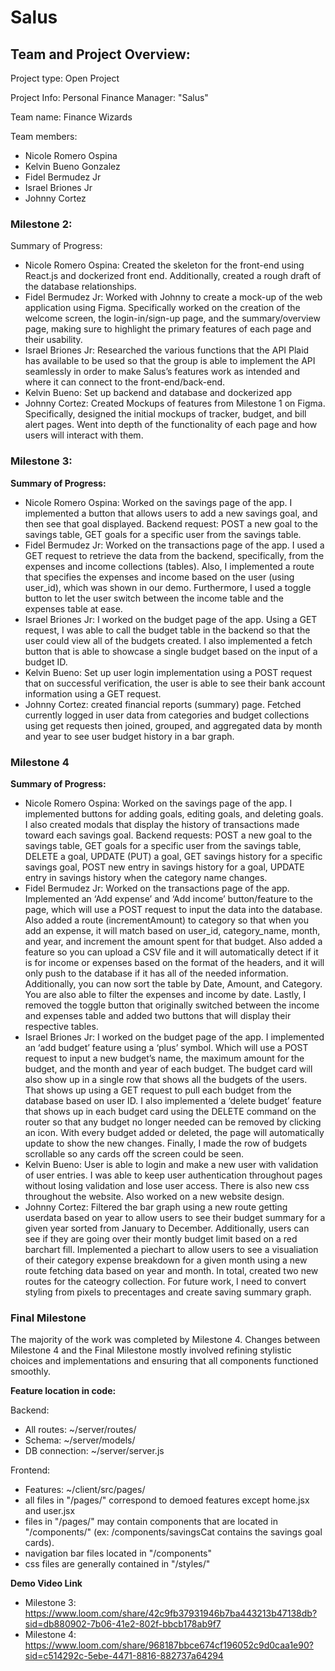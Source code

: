 # Salus

## Team and Project Overview:

Project type: Open Project

Project Info: Personal Finance Manager: "Salus"

Team name: Finance Wizards

Team members: 
- Nicole Romero Ospina
- Kelvin Bueno Gonzalez
- Fidel Bermudez Jr
- Israel Briones Jr
- Johnny Cortez

### Milestone 2:

Summary of Progress:
- Nicole Romero Ospina: Created the skeleton for the front-end using React.js and dockerized front end. Additionally, created a rough draft of the database relationships. 
- Fidel Bermudez Jr: Worked with Johnny to create a mock-up of the web application using Figma. Specifically worked on the creation of the welcome screen, the login-in/sign-up page, and the summary/overview page, making sure to highlight the primary features of each page and their usability.
- Israel Briones Jr: Researched the various functions that the API Plaid has available to be used so that the group is able to implement the API seamlessly in order to make Salus’s features work as intended and where it can connect to the front-end/back-end.
- Kelvin Bueno: Set up backend and database and dockerized app
- Johnny Cortez: Created Mockups of features from Milestone 1 on Figma. Specifically, designed the initial mockups of tracker, budget, and bill alert pages. Went into depth of the functionality of each page and how users will interact with them. 

### Milestone 3:

**Summary of Progress:**
- Nicole Romero Ospina: Worked on the savings page of the app. I implemented a button that allows users to add a new savings goal, and then see that goal displayed. Backend request: POST a new goal to the savings table, GET goals for a specific user from the savings table.
- Fidel Bermudez Jr: Worked on the transactions page of the app. I used a GET request to retrieve the data from the backend, specifically, from the expenses and income collections (tables). Also, I implemented a route that specifies the expenses and income based on the user (using user_id), which was shown in our demo. Furthermore, I used a toggle button to let the user switch between the income table and the expenses table at ease.
- Israel Briones Jr: I worked on the budget page of the app. Using a GET request, I was able to call the budget table in the backend so that the user could view all of the budgets created. I also implemented a fetch button that is able to showcase a single budget based on the input of a budget ID.
- Kelvin Bueno: Set up user login implementation using a POST request  that on successful verification, the user is able to see their bank account information using a GET request.
- Johnny Cortez: created financial reports (summary) page. Fetched currently logged in user data from categories and budget collections using get requests then joined, grouped, and aggregated data by month and year to see user budget history in a bar graph.

### Milestone 4
**Summary of Progress:**
- Nicole Romero Ospina: Worked on the savings page of the app. I implemented buttons for adding goals, editing goals, and deleting goals. I also created modals that display the history of transactions made toward each savings goal. Backend requests: POST a new goal to the savings table, GET goals for a specific user from the savings table, DELETE a goal, UPDATE (PUT) a goal, GET savings history for a specific savings goal, POST new entry in savings history for a goal, UPDATE entry in savings history when the category name changes.
- Fidel Bermudez Jr: Worked on the transactions page of the app. Implemented an ‘Add expense’ and ‘Add income’ button/feature to the page, which will use a POST request to input the data into the database. Also added a route (incrementAmount) to category so that when you add an expense, it will match based on user_id, category_name, month, and year, and increment the amount spent for that budget. Also added a feature so you can upload a CSV file and it will automatically detect if it is for income or expenses based on the format of the headers, and it will only push to the database if it has all of the needed information. Additionally, you can now sort the table by Date, Amount, and Category. You are also able to filter the expenses and income by date. Lastly, I removed the toggle button that originally switched between the income and expenses table and added two buttons that will display their respective tables.
- Israel Briones Jr: I worked on the budget page of the app. I implemented an ‘add budget’ feature using a ‘plus’ symbol. Which will use a POST request to input a new budget’s name, the maximum amount for the budget, and the month and year of each budget. The budget card will also show up in a single row that shows all the budgets of the users. That shows up using a GET request to pull each budget from the database based on user ID. I also implemented a ‘delete budget’ feature that shows up in each budget card using the DELETE command on the router so that any budget no longer needed can be removed by clicking an icon. With every budget added or deleted, the page will automatically update to show the new changes. Finally, I made the row of budgets scrollable so any cards off the screen could be seen.
- Kelvin Bueno: User is able to login and make a new user with validation of user entries. I was able to keep user authentication throughout pages without losing validation and lose user access. There is also new css throughout the website. Also worked on a new website design.
- Johnny Cortez: Filtered the bar graph using a new route getting userdata based on year to allow users to see their budget summary for a given year sorted from January to December. Additionally, users can see if they are going over their montly budget limit based on a red barchart fill. Implemented a piechart to allow users to see a visualiation of their category expense breakdown for a given month using a new route fetching data based on year and month. In total, created two new routes for the cateogry collection. For future work, I need to convert styling from pixels to precentages and create saving summary graph.

### Final Milestone
The majority of the work was completed by Milestone 4. Changes between Milestone 4 and the Final Milestone mostly involved refining stylistic choices and implementations and ensuring that all components functioned smoothly.



**Feature location in code:**

Backend:
- All routes: ~/server/routes/
- Schema: ~/server/models/
- DB connection: ~/server/server.js

Frontend: 
- Features: ~/client/src/pages/
- all files in "/pages/" correspond to demoed features except home.jsx and user.jsx
- files in "/pages/" may contain components that are located in "/components/" (ex: /components/savingsCat contains the savings goal cards).
- navigation bar files located in "/components"
- css files are generally contained in "/styles/"


**Demo Video Link**

- Milestone 3: https://www.loom.com/share/42c9fb37931946b7ba443213b47138db?sid=db880902-7b06-41e2-802f-bbcb178ab9f7 
- Milestone 4: https://www.loom.com/share/968187bbce674cf196052c9d0caa1e90?sid=c514292c-5ebe-4471-8816-882737a64294
